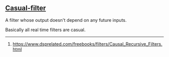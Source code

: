 ## [Casual-filter](#casual-filter)

A filter whose output doesn't depend on any future inputs.

Basically all real time filters are casual.

---
1. https://www.dsprelated.com/freebooks/filters/Causal_Recursive_Filters.html